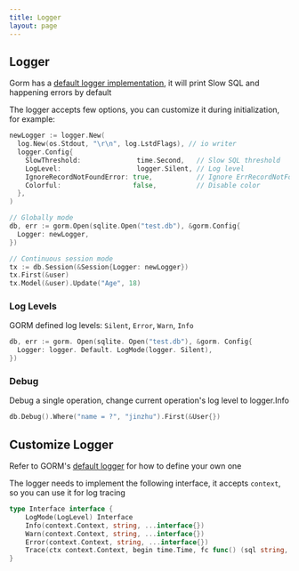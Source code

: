 ```yaml
---
title: Logger
layout: page
---
```


## Logger

Gorm has a [default logger implementation](https://github.com/go-gorm/gorm/blob/master/logger/logger.go), it will print Slow SQL and happening errors by default

The logger accepts few options, you can customize it during initialization, for example:

```go
newLogger := logger.New(
  log.New(os.Stdout, "\r\n", log.LstdFlags), // io writer
  logger.Config{
    SlowThreshold:              time.Second,   // Slow SQL threshold
    LogLevel:                   logger.Silent, // Log level
    IgnoreRecordNotFoundError: true,           // Ignore ErrRecordNotFound error for logger
    Colorful:                  false,          // Disable color
  },
)

// Globally mode
db, err := gorm.Open(sqlite.Open("test.db"), &gorm.Config{
  Logger: newLogger,
})

// Continuous session mode
tx := db.Session(&Session{Logger: newLogger})
tx.First(&user)
tx.Model(&user).Update("Age", 18)
```

### Log Levels

GORM defined log levels: `Silent`, `Error`, `Warn`, `Info`

```go
db, err := gorm. Open(sqlite. Open("test.db"), &gorm. Config{
  Logger: logger. Default. LogMode(logger. Silent),
})
```

### Debug

Debug a single operation, change current operation's log level to logger.Info

```go
db.Debug().Where("name = ?", "jinzhu").First(&User{})
```

## Customize Logger

Refer to GORM's [default logger](https://github.com/go-gorm/gorm/blob/master/logger/logger.go) for how to define your own one

The logger needs to implement the following interface, it accepts `context`, so you can use it for log tracing

```go
type Interface interface {
    LogMode(LogLevel) Interface
    Info(context.Context, string, ...interface{})
    Warn(context.Context, string, ...interface{})
    Error(context.Context, string, ...interface{})
    Trace(ctx context.Context, begin time.Time, fc func() (sql string, rowsAffected int64), err error)
}
```
